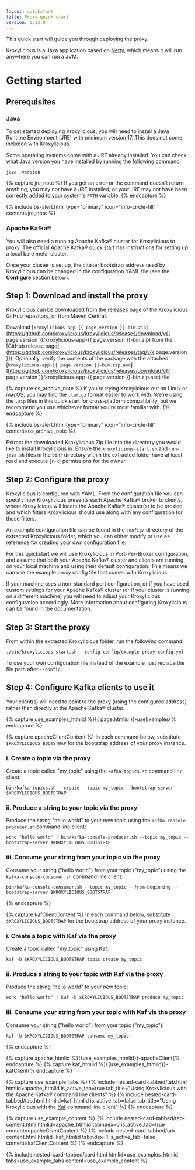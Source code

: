 ```yaml
---
layout: quickstart
title: Proxy quick start
version: 0.13.0
---
```


This quick start will guide you through deploying the proxy.

Kroxylicious is a Java application based on [Netty](https://netty.io/), which means it will run anywhere you can run a JVM.

# Getting started

## Prerequisites

### Java

To get started deploying Kroxylicious, you will need to install a Java Runtime Environment (JRE) with minimum version 17. 
This does not come included with Kroxylicious.

Some operating systems come with a JRE already installed. You can check what Java version you have installed by running the following command:

```shell
java -version
```

{% capture jre_note %}
If you get an error or the command doesn't return anything, you may not have a JRE installed, or your JRE may not have been correctly added to your system's `PATH` variable.
{% endcapture %}

{% include bs-alert.html type="primary" icon="info-circle-fill" content=jre_note %}

### Apache Kafka®

You will also need a running Apache Kafka® cluster for Kroxylicious to proxy. 
The official Apache Kafka® [quick start](https://kafka.apache.org/documentation/#quickstart) has instructions for setting up a local bare metal cluster.

Once your cluster is set up, the cluster bootstrap address used by Kroxylicious can be changed in the configuration YAML file (see the [**Configure**](#step-2-configure-the-proxy) section below).

## Step 1: Download and install the proxy

Kroxylicious can be downloaded from the [releases](https://github.com/kroxylicious/kroxylicious/releases) page of the Kroxylicious GitHub repository, or from Maven Central.

Download [`kroxylicious-app-{{ page.version }}-bin.zip`](https://github.com/kroxylicious/kroxylicious/releases/download/v{{ page.version }}/kroxylicious-app-{{ page.version }}-bin.zip) from the [GitHub release page](https://github.com/kroxylicious/kroxylicious/releases/tag/v{{ page.version }}).
Optionally, verify the contents of the package with the attached [`kroxylicious-app-{{ page.version }}-bin.zip.asc`](https://github.com/kroxylicious/kroxylicious/releases/download/v{{ page.version }}/kroxylicious-app-{{ page.version }}-bin.zip.asc) file.

{% capture os_archive_note %}
If you're trying Kroxylicious out on Linux or macOS, you may find the `.tar.gz` format easier to work with. 
We're using the `.zip` files in this quick start for cross-platform compatibility, but we recommend you use whichever format you're most familiar with.
{% endcapture %}

{% include bs-alert.html type="primary" icon="info-circle-fill" content=os_archive_note %}

Extract the downloaded Kroxylicious Zip file into the directory you would like to install Kroxylicious in.
Ensure the `kroxylicious-start.sh` and `run-java.sh` files in the `bin/` directory within the extracted folder have at least read and execute (`r-x`) permissions for the owner.

## Step 2: Configure the proxy

Kroxylicious is configured with YAML. 
From the configuration file you can specify how Kroxylicious presents each Apache Kafka® broker to clients, where Kroxylicious will locate the Apache Kafka® cluster(s) to be proxied, and which filters Kroxylicious should use along with any configuration for those filters.

An example configuration file can be found in the `config/` directory of the extracted Kroxylicious folder, which you can either modify or use as reference for creating your own configuration file.

For this quickstart we will use Kroxylicious in Port-Per-Broker configuration, and assume that both your Apache Kafka® cluster and clients are running on your local machine and using their default configuration. 
This means we can use the example proxy config file that comes with Kroxylicious.

If your machine uses a non-standard port configuration, or if you have used custom settings for your Apache Kafka® cluster (or if your cluster is running on a different machine) you will need to adjust your Kroxylicious configuration accordingly. 
More information about configuring Kroxylicious can be found in the [documentation](/documentation/).

## Step 3: Start the proxy

From within the extracted Kroxylicious folder, run the following command:

```shell
./bin/kroxylicious-start.sh --config config/example-proxy-config.yml
```

To use your own configuration file instead of the example, just replace the file path after `--config`.

## Step 4: Configure Kafka clients to use it

Your client(s) will need to point to the proxy (using the configured address) rather than directly at the Apache Kafka® cluster.

[//]: # (====================================================================)
[//]: # (START - Use Section Examples Tabbed Card)
[//]: # (====================================================================)

[//]: # (The element ID for this nested tabbed card, used for everything that makes nesting cards and having tabs work)
[//]: # (We prepend the ID of the parent card tab - i.e. this file - to this element ID to ensure it is unique)
{% capture use_examples_htmlid %}{{ page.htmlid }}-useExamples{% endcapture %}

{% capture apacheClientContent %}
In each command below, substitute `$KROXYLICIOUS_BOOTSTRAP` for the bootstrap address of your proxy instance.

### i. Create a topic via the proxy
Create a topic called "my_topic" using the `kafka-topics.sh` command line client:
```shell
bin/kafka-topics.sh --create --topic my_topic --bootstrap-server $KROXYLICIOUS_BOOTSTRAP
```

### ii. Produce a string to your topic via the proxy
Produce the string "hello world" to your new topic using the `kafka-console-producer.sh` command line client:
```shell
echo "hello world" | bin/kafka-console-producer.sh --topic my_topic --bootstrap-server $KROXYLICIOUS_BOOTSTRAP
```

### iii. Consume your string from your topic via the proxy
Consume your string ("hello world") from your topic ("my_topic") using the `kafka-console-consumer.sh` command line client:
```shell
bin/kafka-console-consumer.sh --topic my_topic --from-beginning --bootstrap-server $KROXYLICIOUS_BOOTSTRAP
```
{% endcapture %}

{% capture kafClientContent %}
In each command below, substitute `$KROXYLICIOUS_BOOTSTRAP` for the bootstrap address of your proxy instance.

### i. Create a topic with Kaf via the proxy
Create a topic called "my_topic" using Kaf:
```shell
kaf -b $KROXYLICIOUS_BOOTSTRAP topic create my_topic
```

### ii. Produce a string to your topic with Kaf via the proxy
Produce the string "hello world" to your new topic:
```shell
echo "hello world" | kaf -b $KROXYLICIOUS_BOOTSTRAP produce my_topic
```

### iii. Consume your string from your topic with Kaf via the proxy
Consume your string ("hello world") from your topic ("my_topic"):
```shell
kaf -b $KROXYLICIOUS_BOOTSTRAP consume my_topic
```
{% endcapture %}

[//]: # (These IDs need to be identical across the tab elements and the tab content elements, so we declare them here to avoid confusion)
[//]: # (We prepend the ID of the parent element to these IDs to ensure they are unique)
{% capture apache_htmlid %}{{use_examples_htmlid}}-apacheClient{% endcapture %}
{% capture kaf_htmlid %}{{use_examples_htmlid}}-kafClient{% endcapture %}

{% capture use_example_tabs %}
{% include nested-card-tabbed/tab.html htmlid=apache_htmlid is_active_tab=true tab_title="Using Kroxylicious with the Apache Kafka® command line clients" %}
{% include nested-card-tabbed/tab.html htmlid=kaf_htmlid is_active_tab=false tab_title="Using Kroxylicious with the [Kaf](https://github.com/birdayz/kaf) command line client" %}
{% endcapture %}

{% capture use_example_content %}
{% include nested-card-tabbed/tab-content.html htmlid=apache_htmlid tabindex=0 is_active_tab=true content=apacheClientContent %}
{% include nested-card-tabbed/tab-content.html htmlid=kaf_htmlid tabindex=1 is_active_tab=false content=kafClientContent %}
{% endcapture %}

{% include nested-card-tabbed/card.html htmlid=use_examples_htmlid tabs=use_example_tabs content=use_example_content %}

[//]: # (====================================================================)
[//]: # (END - Use Section Examples Tabbed Card)
[//]: # (====================================================================)
